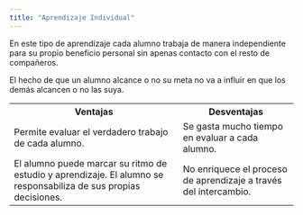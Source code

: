 ```yaml
---
title: "Aprendizaje Individual"
---
```


<p>
En este tipo de  aprendizaje cada alumno trabaja de manera independiente para su propio beneficio personal sin apenas contacto con el resto de compañeros. </p>
<p>
El hecho de que un alumno alcance o no su meta no va a influir en que los demás alcancen o no las suya. </p>

<table>
<tr>
<th>Ventajas</th>
<th>Desventajas</th>
</tr>
<tr>
<td> Permite evaluar el verdadero trabajo de cada alumno.</td>
<td>Se gasta mucho tiempo en evaluar a cada alumno.</td>
</tr>
<tr>
<td>El alumno puede marcar su ritmo de estudio y aprendizaje. El alumno se responsabiliza de sus propias decisiones.</td>
<td>No enriquece el proceso de aprendizaje a través del intercambio.</td>
</tr>
</table>




